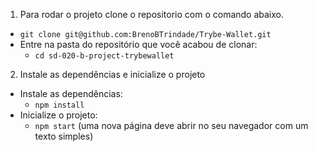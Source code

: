 1. Para rodar o projeto clone o repositorio com o comando abaixo.

- `git clone git@github.com:BrenoBTrindade/Trybe-Wallet.git`
- Entre na pasta do repositório que você acabou de clonar:
  - `cd sd-020-b-project-trybewallet`

2. Instale as dependências e inicialize o projeto

- Instale as dependências:
  - `npm install`
- Inicialize o projeto:
  - `npm start` (uma nova página deve abrir no seu navegador com um texto simples)
